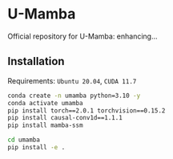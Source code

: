 # U-Mamba
Official repository for U-Mamba: enhancing...


## Installation 

Requirements: `Ubuntu 20.04`, `CUDA 11.7`


```bash
conda create -n umamba python=3.10 -y
conda activate umamba 
pip install torch==2.0.1 torchvision==0.15.2
pip install causal-conv1d==1.1.1
pip install mamba-ssm

cd umamba
pip install -e .
```
